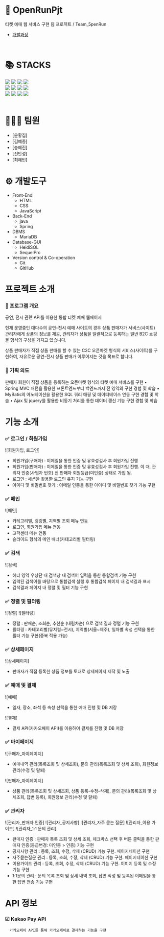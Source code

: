 

# 🎫 OpenRunPjt
티켓 예매 웹 서비스 구현 팀 프로젝트 / Team_5penRun

+ [개발과정](https://anechoictree.notion.site/Project_5penRun-41ed511250414a049450fbddcb550e39?pvs=74)
<br>

# 📚 STACKS
<div> 
  <img src="https://img.shields.io/badge/java-007396?style=for-the-badge&logo=java&logoColor=white">
  <img src="https://img.shields.io/badge/spring-6DB33F?style=for-the-badge&logo=spring&logoColor=white">
  <img src="https://img.shields.io/badge/eclipse-2C2255?style=for-the-badge&logo=eclipseide&logoColor=white">
  <img src="https://img.shields.io/badge/apache tomcat-F8DC75?style=for-the-badge&logo=apachetomcat&logoColor=white">
  <br>
  
  <img src="https://img.shields.io/badge/html5-E34F26?style=for-the-badge&logo=html5&logoColor=white"> 
  <img src="https://img.shields.io/badge/css-1572B6?style=for-the-badge&logo=css3&logoColor=white"> 
  <img src="https://img.shields.io/badge/javascript-F7DF1E?style=for-the-badge&logo=javascript&logoColor=black"> 
  <img src="https://img.shields.io/badge/jquery-0769AD?style=for-the-badge&logo=jquery&logoColor=white">
  <br>
  
  <img src="https://img.shields.io/badge/mysql-4479A1?style=for-the-badge&logo=mysql&logoColor=white"> 
  <img src="https://img.shields.io/badge/mariaDB-003545?style=for-the-badge&logo=mariaDB&logoColor=white">   
  <img src="https://img.shields.io/badge/github-181717?style=for-the-badge&logo=github&logoColor=white">
  <img src="https://img.shields.io/badge/git-F05032?style=for-the-badge&logo=git&logoColor=white">
</div>
<br>

# 👨🏻‍💻 팀원
+ [윤황집]
+ [김예종] 
+ [송혜진]
+ [진안성]
+ [최혜빈]

# ⚙️ 개발도구
+ Front-End
  + HTML
  + CSS
  + JavaScript
+ Back-End
  + java
  + Spring
+ DBMS
  + MariaDB
+ Database-GUI
  + HeidiSQL
  + SequelPro
+ Version control & Co-operation
  + Git
  + GitHub

# 프로젝트 소개
  ### 📌 프로그램 개요
  공연, 전시 관련 API를 이용한 통합 티켓 예매 웹페이지

  현재 운영중인 대다수의 공연-전시 예매 사이트의 경우 상품 판매자가 서비스(사이트) 관리자에게 상품의 정보를 제공, 관리자가 상품을 일괄적으로 등록하는 일반 B2C 쇼핑몰 형식의 구성을 가지고 있습니다.
  
  상품 판매자가 직접 상품 판매를 할 수 있는 C2C 오픈마켓 형식의 서비스(사이트)를 구현하여, 자유로운 공연-전시 상품 판매가 이루어지는 것을 목표로 합니다.

  ### 📌 기획 의도

  판매자 회원이 직접 상품을 등록하는 오픈마켓 형식의 티켓 예매 서비스를 구현
    ▪ Spring MVC 패턴을 활용한 프론트엔드부터 백엔드까지 전 영역의 구현 경험 및 학습
    ▪ MyBatis의 어노테이션을 활용한 SQL 쿼리 매핑 및 데이터베이스 연동 구현 경험 및 학습
    ▪ Ajax 및 jquery를 활용한 비동기 처리를 통한 데이터 갱신 기능 구현 경험 및 학습

# 기능 소개
  ### ✅ 로그인 / 회원가입

  ![회원가입, 로그인]

  - 회원가입(구매자) : 이메일을 통한 인증 및 유효성검사 후 회원가입 진행
  - 회원가입(판매자) : 이메일을 통한 인증 및 유효성검사 후 회원가입 진행. 이 때, 관리자 인증(사업자 번호) 전 판매자 회원등급(미인증) 상태로 가입 됨.
  - 로그인 : 세션을 활용한 로그인 유지 기능 구현
  - 아이디 및 비밀번호 찾기 : 이메일 인증을 통한 아이디 및 비밀번호 찾기 기능 구현

  ### ✅ 메인

  ![메인]

  - 카테고리별, 랭킹별, 지역별 조회 메뉴 연동
  - 로그인, 회원가입 메뉴 연동
  - 고객센터 메뉴 연동
  - 슬라이드 형식의 메인 배너(카테고리별 필터링)

  ### ✅ 검색

  ![검색]

  - 헤더 영역 우상단 내 검색창 내 검색어 입력을 통한 통합검색 기능 구현
  - 입력된 검색어를 바탕으로 통합검색 실행 후 통합검색 페이지 내 검색결과 표시
  - 검색결과 페이지 내 정렬 및 필터 기능 구현

  ### ✅ 정렬 및 필터링

  ![정렬]
  ![필터링]

  - 정렬 : 판매순, 조회순, 추천순 (내림차순) 으로 검색 결과 정렬 기능 구현
  - 필터링 : 카테고리별(뮤지컬~전시), 지역별(서울~제주), 일자별 속성 선택을 통한 필터 기능 구현(중복 적용 가능)

  ### ✅ 상세페이지

  ![상세페이지]

  - 판매자가 직접 등록한 상품 정보를 토대로 상세페이지 제작 및 노출

  ### ✅ 예매 및 결제

  ![예매]

  - 일자, 장소, 좌석 등 속성 선택을 통한 예매 진행 및 DB 저장
  
  ![결제]

  - 결제 API(카카오페이 API)를 이용하여 결제를 진행 및 DB 저장

  ### ✅ 마이페이지

  ![구매자_마이페이지]

  - 예매내역 관리(목록조회 및 상세조회), 문의 관리(목록조회 및 상세 조회), 회원정보 관리(수정 및 탈퇴)

  ![판매자_마이페이지]

  - 상품 관리(목록조회 및 상세조회, 상품 등록-수정-삭제), 문의 관리(목록조회 및 상세조회, 답변 등록), 회원정보 관리(수정 및 탈퇴)

  ### ✅ 관리자

  ![관리자_판매자 인증]
  ![관리자_공지사항]
  ![관리자_자주 묻는 질문]
  ![관리자_이용 가이드]
  ![관리자_1:1 문의 관리]

  - 판매자 인증 : 판매자 목록 조회 및 상세 조회, 체크박스 선택 후 버튼 클릭을 통한 판매자 인증(등급변경: 미인증 > 인증) 기능 구현
  - 공지사항 관리 : 등록, 조회, 수정, 삭제 (CRUD) 기능 구현. 페이지네이션 구현
  - 자주묻는질문 관리 : 등록, 조회, 수정, 삭제 (CRUD) 기능 구현. 페이지네이션 구현
  - 이용가이드 관리 : 등록, 조회, 수정, 삭제 (CRUD) 기능 구현. 이미지 등록 및 수정 기능 구현
  - 1:1문의 관리 : 문의 목록 조회 및 상세 내역 조회, 답변 작성 및 등록된 이메일을 통한 답변 전송 기능 구현


# API 정보

   ### ☑ Kakao Pay API

      카카오페이 API를 통해 카카오페이로 결제하는 기능을 구현
